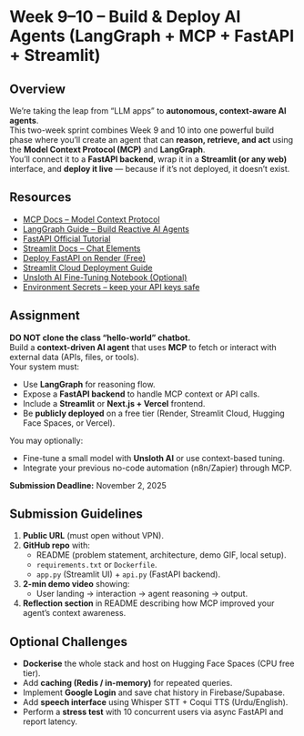 # Week 9–10 – Build & Deploy AI Agents (LangGraph + MCP + FastAPI + Streamlit)

## Overview
We’re taking the leap from “LLM apps” to **autonomous, context-aware AI agents**.  
This two-week sprint combines Week 9 and 10 into one powerful build phase where you’ll create an agent that can **reason, retrieve, and act** using the **Model Context Protocol (MCP)** and **LangGraph**.  
You’ll connect it to a **FastAPI backend**, wrap it in a **Streamlit (or any web)** interface, and **deploy it live** — because if it’s not deployed, it doesn’t exist.

## Resources
* [MCP Docs – Model Context Protocol](https://modelcontextprotocol.io/)
* [LangGraph Guide – Build Reactive AI Agents](https://langchain-ai.github.io/langgraph/)
* [FastAPI Official Tutorial](https://fastapi.tiangolo.com/tutorial/)
* [Streamlit Docs – Chat Elements](https://docs.streamlit.io/develop/api-reference/chat)
* [Deploy FastAPI on Render (Free)](https://render.com/docs/deploy-fastapi)
* [Streamlit Cloud Deployment Guide](https://docs.streamlit.io/streamlit-cloud/get-started)
* [Unsloth AI Fine-Tuning Notebook (Optional)](https://unsloth.ai/)
* [Environment Secrets – keep your API keys safe](https://docs.railway.app/guides/variables)

## Assignment
**DO NOT clone the class “hello-world” chatbot.**  
Build a **context-driven AI agent** that uses **MCP** to fetch or interact with external data (APIs, files, or tools).  
Your system must:
- Use **LangGraph** for reasoning flow.  
- Expose a **FastAPI backend** to handle MCP context or API calls.  
- Include a **Streamlit** or **Next.js + Vercel** frontend.  
- Be **publicly deployed** on a free tier (Render, Streamlit Cloud, Hugging Face Spaces, or Vercel).  

You may optionally:
- Fine-tune a small model with **Unsloth AI** or use context-based tuning.  
- Integrate your previous no-code automation (n8n/Zapier) through MCP.  

**Submission Deadline:** November 2, 2025

## Submission Guidelines
1. **Public URL** (must open without VPN).  
2. **GitHub repo** with:
   - README (problem statement, architecture, demo GIF, local setup).  
   - `requirements.txt` or `Dockerfile`.  
   - `app.py` (Streamlit UI) + `api.py` (FastAPI backend).  
3. **2-min demo video** showing:
   - User landing → interaction → agent reasoning → output.  
4. **Reflection section** in README describing how MCP improved your agent’s context awareness.

## Optional Challenges
* **Dockerise** the whole stack and host on Hugging Face Spaces (CPU free tier).  
* Add **caching (Redis / in-memory)** for repeated queries.  
* Implement **Google Login** and save chat history in Firebase/Supabase.  
* Add **speech interface** using Whisper STT + Coqui TTS (Urdu/English).  
* Perform a **stress test** with 10 concurrent users via async FastAPI and report latency.  
